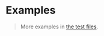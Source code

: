 # Examples

> More examples in [the test files](https://github.com/make-github-pseudonymous-again/js-pseudo-random/tree/main/test/src).
